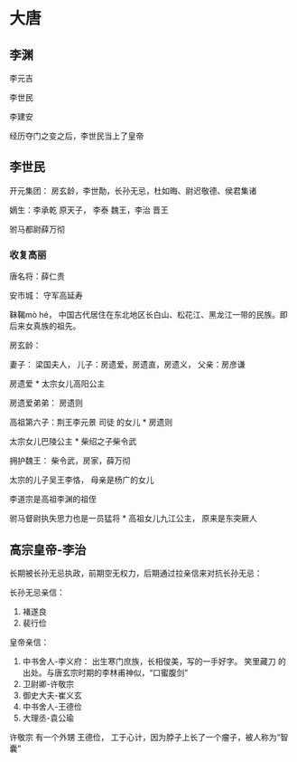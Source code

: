 # 大唐

## 李渊

李元吉

李世民

李建安

经历夺门之变之后，李世民当上了皇帝



## 李世民

开元集团： 房玄龄，李世勣，长孙无忌，杜如晦、尉迟敬德、侯君集诸

嫡生：李承乾 原天子， 李泰 魏王，李治 晋王

驸马都尉薛万彻

### 收复高丽

唐名将：薛仁贵

安市城： 守军高延寿

靺鞨mò hé， 中国古代居住在东北地区长白山、松花江、黑龙江一带的民族。即后来女真族的祖先。



房玄龄： 

妻子： 梁国夫人， 儿子：房遗爱，房遗直，房遗义， 父亲：房彦谦



房遗爱 * 太宗女儿高阳公主



房遗爱弟弟： 房遗则 



高祖第六子：荆王李元景 司徒 的女儿 * 房遗则



太宗女儿巴陵公主 * 柴绍之子柴令武



拥护魏王： 柴令武，房家，薛万彻



太宗的儿子吴王李恪， 母亲是杨广的女儿



李道宗是高祖李渊的祖侄



驸马督尉执失思力也是一员猛将 * 高祖女儿九江公主， 原来是东突厥人



## 高宗皇帝-李治

长期被长孙无忌执政，前期空无权力，后期通过拉亲信来对抗长孙无忌：

长孙无忌亲信：

1. 褚遂良
2. 裴行俭

皇帝亲信：

1. 中书舍人-李义府： 出生寒门庶族，长相俊美，写的一手好字。 笑里藏刀 的出处。与唐玄宗时期的李林甫神似，“口蜜腹剑”
2. 卫尉卿-许敬宗
3. 御史大夫-崔义玄
4. 中书舍人-王德俭
5. 大理丞-袁公瑜



许敬宗 有一个外甥 王德俭， 工于心计，因为脖子上长了一个瘤子，被人称为“智囊”
